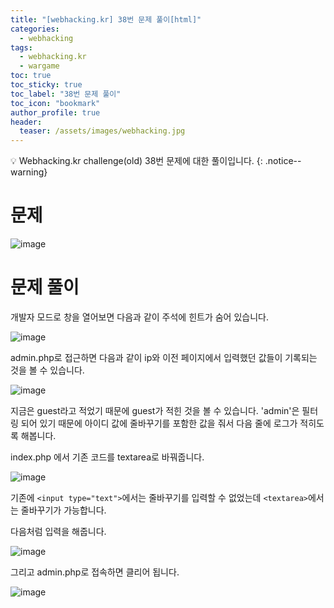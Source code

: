 ```yaml
---
title: "[webhacking.kr] 38번 문제 풀이[html]"
categories:
  - webhacking
tags:
  - webhacking.kr
  - wargame
toc: true
toc_sticky: true
toc_label: "38번 문제 풀이"
toc_icon: "bookmark"
author_profile: true
header:
  teaser: /assets/images/webhacking.jpg
---
```


💡 Webhacking.kr challenge(old) 38번 문제에 대한 풀이입니다.
{: .notice--warning}

# 문제
  ![image](https://user-images.githubusercontent.com/33647663/152677224-65b79b00-a8c2-48a3-b2c2-61be4f7f9af3.png)

# 문제 풀이
  개발자 모드로 창을 열어보면 다음과 같이 주석에 힌트가 숨어 있습니다.

  ![image](https://user-images.githubusercontent.com/33647663/152677730-db5b1e07-bee6-4b88-a892-a98ec0bb2055.png)

  admin.php로 접근하면 다음과 같이 ip와 이전 페이지에서 입력했던 값들이 기록되는 것을 볼 수 있습니다.

  ![image](https://user-images.githubusercontent.com/33647663/152677772-e799d7b2-06cf-4173-b45b-d8cc970e0501.png)

  지금은 guest라고 적었기 때문에 guest가 적힌 것을 볼 수 있습니다. 'admin'은 필터링 되어 있기 때문에 아이디 값에 줄바꾸기를 포함한 값을 줘서 다음 줄에 로그가 적히도록 해봅니다.

  index.php 에서 기존 코드를 textarea로 바꿔줍니다.

  ![image](https://user-images.githubusercontent.com/33647663/152677824-1ce39132-ffd6-4b0d-9dab-4b11df3166df.png)

  기존에 ```<input type="text">```에서는 줄바꾸기를 입력할 수 없었는데 ```<textarea>```에서는 줄바꾸기가 가능합니다.
  
  다음처럼 입력을 해줍니다.

  ![image](https://user-images.githubusercontent.com/33647663/152677869-b729157a-d080-4cc5-a4a2-5c913d252903.png)

  그리고 admin.php로 접속하면 클리어 됩니다.

  ![image](https://user-images.githubusercontent.com/33647663/152677886-f76cee2f-4d3c-4c49-be3b-bde7116ef8ce.png)
